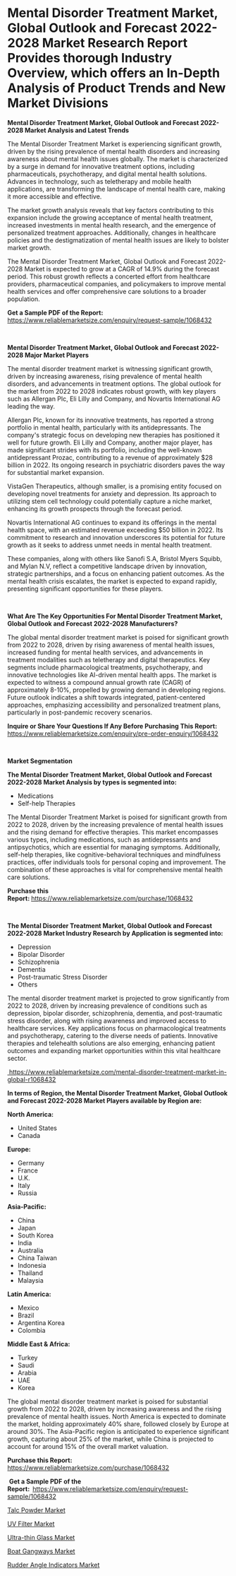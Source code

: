 <p><h1>Mental Disorder Treatment Market, Global Outlook and Forecast 2022-2028 Market Research Report Provides thorough Industry Overview, which offers an In-Depth Analysis of Product Trends and New Market Divisions</h1></p><p><strong>Mental Disorder Treatment Market, Global Outlook and Forecast 2022-2028 Market Analysis and Latest Trends</strong></p>
<p><p>The Mental Disorder Treatment Market is experiencing significant growth, driven by the rising prevalence of mental health disorders and increasing awareness about mental health issues globally. The market is characterized by a surge in demand for innovative treatment options, including pharmaceuticals, psychotherapy, and digital mental health solutions. Advances in technology, such as teletherapy and mobile health applications, are transforming the landscape of mental health care, making it more accessible and effective.</p><p>The market growth analysis reveals that key factors contributing to this expansion include the growing acceptance of mental health treatment, increased investments in mental health research, and the emergence of personalized treatment approaches. Additionally, changes in healthcare policies and the destigmatization of mental health issues are likely to bolster market growth.</p><p>The Mental Disorder Treatment Market, Global Outlook and Forecast 2022-2028 Market is expected to grow at a CAGR of 14.9% during the forecast period. This robust growth reflects a concerted effort from healthcare providers, pharmaceutical companies, and policymakers to improve mental health services and offer comprehensive care solutions to a broader population.</p></p>
<p><strong>Get a Sample PDF of the Report:&nbsp;</strong> <a href="https://www.reliablemarketsize.com/enquiry/request-sample/1068432?utm_campaign=1838&utm_medium=2&utm_source=Github&utm_content=ia&utm_term=03122024&utm_id=mental-disorder-treatment-market-global-outlook-and-forecast-2022-2028">https://www.reliablemarketsize.com/enquiry/request-sample/1068432</a></p>
<p>&nbsp;</p>
<p><strong>Mental Disorder Treatment Market, Global Outlook and Forecast 2022-2028 Major Market Players</strong></p>
<p><p>The mental disorder treatment market is witnessing significant growth, driven by increasing awareness, rising prevalence of mental health disorders, and advancements in treatment options. The global outlook for the market from 2022 to 2028 indicates robust growth, with key players such as Allergan Plc, Eli Lilly and Company, and Novartis International AG leading the way.</p><p>Allergan Plc, known for its innovative treatments, has reported a strong portfolio in mental health, particularly with its antidepressants. The company's strategic focus on developing new therapies has positioned it well for future growth. Eli Lilly and Company, another major player, has made significant strides with its portfolio, including the well-known antidepressant Prozac, contributing to a revenue of approximately $28 billion in 2022. Its ongoing research in psychiatric disorders paves the way for substantial market expansion.</p><p>VistaGen Therapeutics, although smaller, is a promising entity focused on developing novel treatments for anxiety and depression. Its approach to utilizing stem cell technology could potentially capture a niche market, enhancing its growth prospects through the forecast period.</p><p>Novartis International AG continues to expand its offerings in the mental health space, with an estimated revenue exceeding $50 billion in 2022. Its commitment to research and innovation underscores its potential for future growth as it seeks to address unmet needs in mental health treatment.</p><p>These companies, along with others like Sanofi S.A, Bristol Myers Squibb, and Mylan N.V, reflect a competitive landscape driven by innovation, strategic partnerships, and a focus on enhancing patient outcomes. As the mental health crisis escalates, the market is expected to expand rapidly, presenting significant opportunities for these players.</p></p>
<p>&nbsp;</p>
<p><strong>What Are The Key Opportunities For Mental Disorder Treatment Market, Global Outlook and Forecast 2022-2028 Manufacturers?</strong></p>
<p><p>The global mental disorder treatment market is poised for significant growth from 2022 to 2028, driven by rising awareness of mental health issues, increased funding for mental health services, and advancements in treatment modalities such as teletherapy and digital therapeutics. Key segments include pharmacological treatments, psychotherapy, and innovative technologies like AI-driven mental health apps. The market is expected to witness a compound annual growth rate (CAGR) of approximately 8-10%, propelled by growing demand in developing regions. Future outlook indicates a shift towards integrated, patient-centered approaches, emphasizing accessibility and personalized treatment plans, particularly in post-pandemic recovery scenarios.</p></p>
<p><strong>Inquire or Share Your Questions If Any Before Purchasing This Report:</strong> <a href="https://www.reliablemarketsize.com/enquiry/pre-order-enquiry/1068432?utm_campaign=1838&utm_medium=2&utm_source=Github&utm_content=ia&utm_term=03122024&utm_id=mental-disorder-treatment-market-global-outlook-and-forecast-2022-2028">https://www.reliablemarketsize.com/enquiry/pre-order-enquiry/1068432</a></p>
<p>&nbsp;</p>
<p><strong>Market Segmentation</strong></p>
<p><strong>The Mental Disorder Treatment Market, Global Outlook and Forecast 2022-2028 Market Analysis by types is segmented into:</strong></p>
<p><ul><li>Medications</li><li>Self-help Therapies</li></ul></p>
<p><p>The Mental Disorder Treatment Market is poised for significant growth from 2022 to 2028, driven by the increasing prevalence of mental health issues and the rising demand for effective therapies. This market encompasses various types, including medications, such as antidepressants and antipsychotics, which are essential for managing symptoms. Additionally, self-help therapies, like cognitive-behavioral techniques and mindfulness practices, offer individuals tools for personal coping and improvement. The combination of these approaches is vital for comprehensive mental health care solutions.</p></p>
<p><strong>Purchase this Report:&nbsp;</strong><a href="https://www.reliablemarketsize.com/purchase/1068432?utm_campaign=1838&utm_medium=2&utm_source=Github&utm_content=ia&utm_term=03122024&utm_id=mental-disorder-treatment-market-global-outlook-and-forecast-2022-2028">https://www.reliablemarketsize.com/purchase/1068432</a></p>
<p>&nbsp;</p>
<p><strong>The Mental Disorder Treatment Market, Global Outlook and Forecast 2022-2028 Market Industry Research by Application is segmented into:</strong></p>
<p><ul><li>Depression</li><li>Bipolar Disorder</li><li>Schizophrenia</li><li>Dementia</li><li>Post-traumatic Stress Disorder</li><li>Others</li></ul></p>
<p><p>The mental disorder treatment market is projected to grow significantly from 2022 to 2028, driven by increasing prevalence of conditions such as depression, bipolar disorder, schizophrenia, dementia, and post-traumatic stress disorder, along with rising awareness and improved access to healthcare services. Key applications focus on pharmacological treatments and psychotherapy, catering to the diverse needs of patients. Innovative therapies and telehealth solutions are also emerging, enhancing patient outcomes and expanding market opportunities within this vital healthcare sector.</p></p>
<p><a href="https://www.reliablemarketsize.com/mental-disorder-treatment-market-in-global-r1068432?utm_campaign=1838&utm_medium=2&utm_source=Github&utm_content=ia&utm_term=03122024&utm_id=mental-disorder-treatment-market-global-outlook-and-forecast-2022-2028">&nbsp;https://www.reliablemarketsize.com/mental-disorder-treatment-market-in-global-r1068432</a></p>
<p><strong>In terms of Region, the Mental Disorder Treatment Market, Global Outlook and Forecast 2022-2028 Market Players available by Region are:</strong></p>
<p>
    <p> <strong> North America: </strong>
        <ul>
            <li>United States</li>
            <li>Canada</li>
        </ul>
        </p> 
    <p> <strong> Europe: </strong>
        <ul>
            <li>Germany</li>
            <li>France</li>
            <li>U.K.</li>
            <li>Italy</li>
            <li>Russia</li>
        </ul>
        </p> 
    <p> <strong> Asia-Pacific: </strong>
        <ul>
            <li>China</li>
            <li>Japan</li>
            <li>South Korea</li>
            <li>India</li>
            <li>Australia</li>
            <li>China Taiwan</li>
            <li>Indonesia</li>
            <li>Thailand</li>
            <li>Malaysia</li>
        </ul>
        </p> 
    <p> <strong> Latin America: </strong>
        <ul>
            <li>Mexico</li>
            <li>Brazil</li>
            <li>Argentina Korea</li>
            <li>Colombia</li>
        </ul>
        </p> 
    <p> <strong> Middle East & Africa: </strong>
        <ul>
            <li>Turkey</li>
            <li>Saudi</li>
            <li>Arabia</li>
            <li>UAE</li>
            <li>Korea</li>
        </ul>
    </p>
    </p>
<p><p>The global mental disorder treatment market is poised for substantial growth from 2022 to 2028, driven by increasing awareness and the rising prevalence of mental health issues. North America is expected to dominate the market, holding approximately 40% share, followed closely by Europe at around 30%. The Asia-Pacific region is anticipated to experience significant growth, capturing about 25% of the market, while China is projected to account for around 15% of the overall market valuation.</p></p>
<p><strong>Purchase this Report: </strong><a href="https://www.reliablemarketsize.com/purchase/1068432?utm_campaign=1838&utm_medium=2&utm_source=Github&utm_content=ia&utm_term=03122024&utm_id=mental-disorder-treatment-market-global-outlook-and-forecast-2022-2028">https://www.reliablemarketsize.com/purchase/1068432</a></p>
<p>&nbsp;<strong>Get a Sample PDF of the Report:&nbsp;&nbsp;</strong><a href="https://www.reliablemarketsize.com/enquiry/request-sample/1068432?utm_campaign=1838&utm_medium=2&utm_source=Github&utm_content=ia&utm_term=03122024&utm_id=mental-disorder-treatment-market-global-outlook-and-forecast-2022-2028">https://www.reliablemarketsize.com/enquiry/request-sample/1068432</a></p>
<p><strong></strong></p>
<p><p><a href="https://www.linkedin.com/pulse/global-talc-powder-market-focus-product-type-industrial-gradecosmetic-ew64e?utm_campaign=1838&utm_medium=2&utm_source=Github&utm_content=ia&utm_term=03122024&utm_id=mental-disorder-treatment-market-global-outlook-and-forecast-2022-2028">Talc Powder Market</a></p><p><a href="https://www.linkedin.com/pulse/exploring-uv-filter-market-industry-revenue-insights-worth-2ux3e?utm_campaign=1838&utm_medium=2&utm_source=Github&utm_content=ia&utm_term=03122024&utm_id=mental-disorder-treatment-market-global-outlook-and-forecast-2022-2028">UV Filter Market</a></p><p><a href="https://www.linkedin.com/pulse/competitive-intelligence-ultra-thin-glass-market-key-p0wke?utm_campaign=1838&utm_medium=2&utm_source=Github&utm_content=ia&utm_term=03122024&utm_id=mental-disorder-treatment-market-global-outlook-and-forecast-2022-2028">Ultra-thin Glass Market</a></p><p><a href="https://issuu.com/reportprime-2/docs/boat-gangways-market-size-2030.pptx?utm_campaign=1838&utm_medium=2&utm_source=Github&utm_content=ia&utm_term=03122024&utm_id=mental-disorder-treatment-market-global-outlook-and-forecast-2022-2028">Boat Gangways Market</a></p><p><a href="https://issuu.com/reportprime-2/docs/rudder-angle-indicators-market-size-2030.pptx?utm_campaign=1838&utm_medium=2&utm_source=Github&utm_content=ia&utm_term=03122024&utm_id=mental-disorder-treatment-market-global-outlook-and-forecast-2022-2028">Rudder Angle Indicators Market</a></p></p>